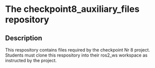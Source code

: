 # The checkpoint8_auxiliary_files repository

## Description

This respository contains files required by the checkpoint Nr 8 project.
Students must clone this respository into their ros2_ws workspace as instructed by the project.  
